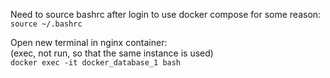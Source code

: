 Need to source bashrc after login to use docker compose for some reason:  
`source ~/.bashrc`  


Open new terminal in nginx container:   
(exec, not run, so that the same instance is used)  
`docker exec -it docker_database_1 bash`  


